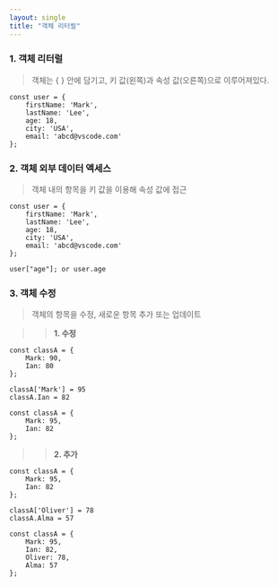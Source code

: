 ```yaml
---
layout: single
title: "객체 리터럴"
---
```


### 1. 객체 리터럴     
> 객체는 { } 안에 담기고, 키 값(왼쪽)과 속성 값(오른쪽)으로 이루어져있다.   

```
const user = {
    firstName: 'Mark',
    lastName: 'Lee',
    age: 18,
    city: 'USA',
    email: 'abcd@vscode.com'
};
```

### 2. 객체 외부 데이터 액세스   
> 객체 내의 항목을 키 값을 이용해 속성 값에 접근   

```
const user = {
    firstName: 'Mark',
    lastName: 'Lee',
    age: 18,
    city: 'USA',
    email: 'abcd@vscode.com'
};

user["age"]; or user.age
```

### 3. 객체 수정   
> 객체의 항목을 수정, 새로운 항목 추가 또는 업데이트   

> > **1. 수정**    

```
const classA = {
    Mark: 90,
    Ian: 80
};

classA['Mark'] = 95
classA.Ian = 82

const classA = {
    Mark: 95,
    Ian: 82
};
```

> > **2. 추가**   

```
const classA = {
    Mark: 95,
    Ian: 82
};

classA['Oliver'] = 78
classA.Alma = 57

const classA = {
    Mark: 95,
    Ian: 82,
    Oliver: 78,
    Alma: 57
};
```
